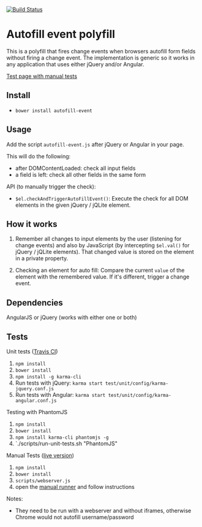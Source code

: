 [![Build Status](https://travis-ci.org/tbosch/autofill-event.png?branch=master)](https://travis-ci.org/tbosch/autofill-event)
# Autofill event polyfill

This is a polyfill that fires change events when browsers autofill form fields without firing a change event.
The implementation is generic so it works in any application that uses either jQuery and/or Angular.

[Test page with manual tests](http://tbosch.github.io/autofill-event/)

## Install

* `bower install autofill-event`

## Usage

Add the script `autofill-event.js` after jQuery or Angular in your page.

This will do the following:

- after DOMContentLoaded: check all input fields
- a field is left: check all other fields in the same form

API (to manually trigger the check):

- `$el.checkAndTriggerAutoFillEvent()`:
  Execute the check for all DOM elements in the given jQuery / jQLite element.

## How it works

1. Remember all changes to input elements by the user (listening for change events)
and also by JavaScript (by intercepting `$el.val()` for jQuery / jQLite elements).
That changed value is stored on the element in a private property.

2. Checking an element for auto fill:
Compare the current `value` of the element with the remembered value. If it's different,
trigger a change event.


## Dependencies

AngularJS or jQuery (works with either one or both)

## Tests

Unit tests ([Travis CI](https://travis-ci.org/tbosch/autofill-event))

  1. `npm install`
  2. `bower install`
  3. `npm install -g karma-cli`
  4. Run tests with jQuery: `karma start test/unit/config/karma-jquery.conf.js`
  5. Run tests with Angular: `karma start test/unit/config/karma-angular.conf.js`

Testing with PhantomJS

  1. `npm install`
  2. `bower install`
  3. `npm install karma-cli phantomjs -g`
  4. `./scripts/run-unit-tests.sh "PhantomJS"

Manual Tests ([live version](http://tbosch.github.io/autofill-event/))

  1. `npm install`
  2. `bower install`
  3. `scripts/webserver.js`
  4. open the [manual runner](http://localhost:8000/manual-tests.html) and follow instructions

Notes:

  * They need to be run with a webserver and without iframes, otherwise Chrome would not autofill username/password

